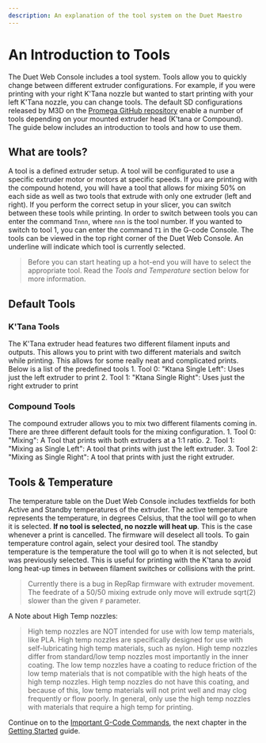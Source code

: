 ```yaml
---
description: An explanation of the tool system on the Duet Maestro
---
```


# An Introduction to Tools

The Duet Web Console includes a tool system. Tools allow you to quickly change between different extruder configurations. For example, if you were printing with your right K'Tana nozzle but wanted to start printing with your left K'Tana nozzle, you can change tools. The default SD configurations released by M3D on the [Promega GitHub repository](https://github.com/PrintM3D/Promega) enable a number of tools depending on your mounted extruder head \(K'tana or Compound\). The guide below includes an introduction to tools and how to use them.

## What are tools?

A tool is a defined extruder setup. A tool will be configurated to use a specific extruder motor or motors at specific speeds. If you are printing with the compound hotend, you will have a tool that allows for mixing 50% on each side as well as two tools that extrude with only one extruder \(left and right\). If you perform the correct setup in your slicer, you can switch between these tools while printing. In order to switch between tools you can enter the command `Tnnn`, where `nnn` is the tool number. If you wanted to switch to tool 1, you can enter the command `T1` in the G-code Console. The tools can be viewed in the top right corner of the Duet Web Console. An underline will indicate which tool is currently selected.

> Before you can start heating up a hot-end you will have to select the appropriate tool. Read the _Tools and Temperature_ section below for more information.

## Default Tools

### K'Tana Tools

The K'Tana extruder head features two different filament inputs and outputs. This allows you to print with two different materials and switch while printing. This allows for some really neat and complicated prints. Below is a list of the predefined tools 1. Tool 0: "Ktana Single Left": Uses just the left extruder to print 2. Tool 1: "Ktana Single Right": Uses just the right extruder to print

### Compound Tools

The compound extruder allows you to mix two different filaments coming in. There are three different default tools for the mixing configuration. 1. Tool 0: "Mixing": A Tool that prints with both extruders at a 1:1 ratio. 2. Tool 1: "Mixing as Single Left": A tool that prints with just the left extruder. 3. Tool 2: "Mixing as Single Right": A tool that prints with just the right extruder.

## Tools & Temperature

The temperature table on the Duet Web Console includes textfields for both Active and Standby temperatures of the extruder. The active temperature represents the temperature, in degrees Celsius, that the tool will go to when it is selected. **If no tool is selected, no nozzle will heat up**. This is the case whenever a print is cancelled. The firmware will deselect all tools. To gain temperature control again, select your desired tool. The standby temperature is the temperature the tool will go to when it is not selected, but was previously selected. This is useful for printing with the K'tana to avoid long heat-up times in between filament switches or collisions with the print.

> Currently there is a bug in RepRap firmware with extruder movement. The feedrate of a 50/50 mixing extrude only move will extrude sqrt\(2\) slower than the given `F` parameter.

A Note about High Temp nozzles:

> High temp nozzles are NOT intended for use with low temp materials, like PLA. High temp nozzles are specifically designed for use with self-lubricating high temp materials, such as nylon. High temp nozzles differ from standard/low temp nozzles most importantly in the inner coating. The low temp nozzles have a coating to reduce friction of the low temp materials that is not compatible with the high heats of the high temp nozzles. High temp nozzles do not have this coating, and because of this, low temp materials will not print well and may clog frequently or flow poorly. In general, only use the high temp nozzles with materials that require a high temp for printing.

Continue on to the [Important G-Code Commands](https://m3d.gitbook.io/promega-docs/getting-started/important-g-code-commands), the next chapter in the [Getting Started](https://m3d.gitbook.io/promega-docs/getting-started) guide.

